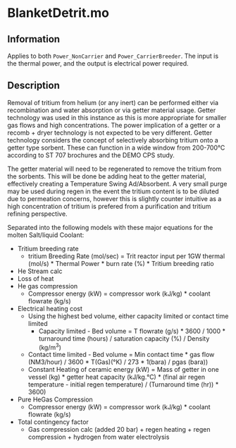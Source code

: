 # BlanketDetrit.mo

## Information
Applies to both `Power_NonCarrier` and `Power_CarrierBreeder`. The input is the thermal power, and the output is electrical power required.

## Description
Removal of tritium from helium (or any inert) can be performed either via recombination and water absorption or via getter material usage.  Getter technology was used in this instance as this is more appropriate for smaller gas flows and high concentrations. The power implication of a getter or a recomb + dryer technology is not expected to be very different. Getter technology considers the concept of selectively absorbing tritium onto a getter type sorbent. These can function in a wide window from 200-700°C according to ST 707 brochures and the DEMO CPS study. 

The getter material will need to be regenerated to remove the tritium from the sorbents. This will be done be adding heat to the getter material, effectively creating a Temperature Swing Ad/Absorbent. A very small purge may be used during regen in the event the tritium content is to be diluted due to permeation concerns, however this is slightly counter intuitive as a high concentration of tritium is prefered from a purification and tritium refining perspective. 

Separated into the following models with these major equations for the molten Salt/liquid Coolant:

- Tritium breeding rate
	- tritium Breeding Rate (mol/sec) = Trit reactor input per 1GW thermal (mol/s) * Thermal Power * burn rate (%) * Tritium breeding ratio
- He Stream calc
- Loss of heat
- He gas compression
	- Compressor energy (kW) = compressor work (kJ/kg) * coolant flowrate (kg/s)
- Electrical heating cost
	- Using the highest bed volume, either capacity limited or contact time limited
		- Capacity limited - Bed volume = T flowrate (g/s) * 3600 / 1000 * turnaround time (hours) / saturation capacity (%) / Density (kg/m<sup>3</sup>)
	- Contact time limited - Bed volume = Min contact time * gas flow (NM3/hour) / 3600 * T(Gas)(°K) / 273 * 1(bara) / pgas (bara))
	- Constant Heating of ceramic energy (kW) = Mass of getter in one vessel (kg) * getter heat capacity (kJ/kg.°C) * (final air regen temperature - initial regen temperature) / (Turnaround time (hr)) * 3600)
- Pure HeGas Compression
	- Compressor energy (kW) = compressor work (kJ/kg) * coolant flowrate (kg/s)
- Total contingency factor
	- Gas compression calc (added 20 bar) + regen heating + regen compression + hydrogen from water electrolysis